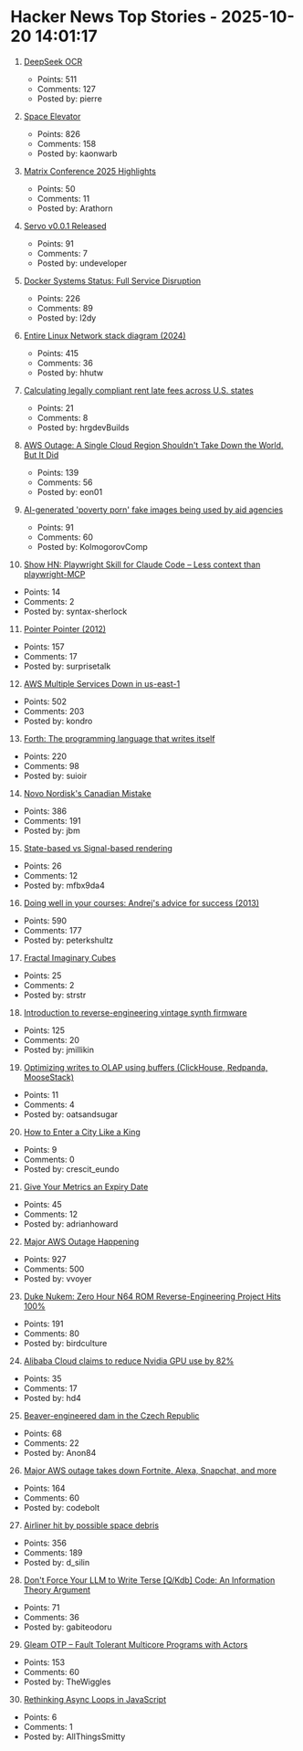 # Hacker News Top Stories - 2025-10-20 14:01:17

1. [DeepSeek OCR](https://github.com/deepseek-ai/DeepSeek-OCR)
   - Points: 511
   - Comments: 127
   - Posted by: pierre

2. [Space Elevator](https://neal.fun/space-elevator/)
   - Points: 826
   - Comments: 158
   - Posted by: kaonwarb

3. [Matrix Conference 2025 Highlights](https://element.io/blog/the-matrix-conference-a-seminal-moment-for-matrix/)
   - Points: 50
   - Comments: 11
   - Posted by: Arathorn

4. [Servo v0.0.1 Released](https://github.com/servo/servo)
   - Points: 91
   - Comments: 7
   - Posted by: undeveloper

5. [Docker Systems Status: Full Service Disruption](https://www.dockerstatus.com/pages/incident/533c6539221ae15e3f000031/68f5e1c741c825463df7486c)
   - Points: 226
   - Comments: 89
   - Posted by: l2dy

6. [Entire Linux Network stack diagram (2024)](https://zenodo.org/records/14179366)
   - Points: 415
   - Comments: 36
   - Posted by: hhutw

7. [Calculating legally compliant rent late fees across U.S. states](https://www.RentLateFee.com)
   - Points: 21
   - Comments: 8
   - Posted by: hrgdevBuilds

8. [AWS Outage: A Single Cloud Region Shouldn't Take Down the World. But It Did](https://faun.dev/c/news/devopslinks/aws-outage-a-single-cloud-region-shouldnt-take-down-the-world-but-it-did/)
   - Points: 139
   - Comments: 56
   - Posted by: eon01

9. [AI-generated 'poverty porn' fake images being used by aid agencies](https://www.theguardian.com/global-development/2025/oct/20/ai-generated-poverty-porn-fake-images-being-used-by-aid-agencies)
   - Points: 91
   - Comments: 60
   - Posted by: KolmogorovComp

10. [Show HN: Playwright Skill for Claude Code – Less context than playwright-MCP](https://github.com/lackeyjb/playwright-skill)
   - Points: 14
   - Comments: 2
   - Posted by: syntax-sherlock

11. [Pointer Pointer (2012)](https://pointerpointer.com)
   - Points: 157
   - Comments: 17
   - Posted by: surprisetalk

12. [AWS Multiple Services Down in us-east-1](https://health.aws.amazon.com/health/status?ts=20251020)
   - Points: 502
   - Comments: 203
   - Posted by: kondro

13. [Forth: The programming language that writes itself](https://ratfactor.com/forth/the_programming_language_that_writes_itself.html)
   - Points: 220
   - Comments: 98
   - Posted by: suioir

14. [Novo Nordisk's Canadian Mistake](https://www.science.org/content/blog-post/novo-nordisk-s-canadian-mistake)
   - Points: 386
   - Comments: 191
   - Posted by: jbm

15. [State-based vs Signal-based rendering](https://jovidecroock.com/blog/state-vs-signals/)
   - Points: 26
   - Comments: 12
   - Posted by: mfbx9da4

16. [Doing well in your courses: Andrej's advice for success (2013)](https://cs.stanford.edu/people/karpathy/advice.html)
   - Points: 590
   - Comments: 177
   - Posted by: peterkshultz

17. [Fractal Imaginary Cubes](https://www.i.h.kyoto-u.ac.jp/users/tsuiki/icube/fractal/index-e.html)
   - Points: 25
   - Comments: 2
   - Posted by: strstr

18. [Introduction to reverse-engineering vintage synth firmware](https://ajxs.me/blog/Introduction_to_Reverse-Engineering_Vintage_Synth_Firmware.html)
   - Points: 125
   - Comments: 20
   - Posted by: jmillikin

19. [Optimizing writes to OLAP using buffers (ClickHouse, Redpanda, MooseStack)](https://www.fiveonefour.com/blog/optimizing-writes-to-olap-using-buffers)
   - Points: 11
   - Comments: 4
   - Posted by: oatsandsugar

20. [How to Enter a City Like a King](https://worldhistory.substack.com/p/how-to-enter-a-city-like-a-king)
   - Points: 9
   - Comments: 0
   - Posted by: crescit_eundo

21. [Give Your Metrics an Expiry Date](https://adrianhoward.com/posts/give-your-metrics-an-expiry-date/)
   - Points: 45
   - Comments: 12
   - Posted by: adrianhoward

22. [Major AWS Outage Happening](https://old.reddit.com/r/aws/comments/1obd3lx/dynamodb_down_useast1/)
   - Points: 927
   - Comments: 500
   - Posted by: vvoyer

23. [Duke Nukem: Zero Hour N64 ROM Reverse-Engineering Project Hits 100%](https://github.com/Gillou68310/DukeNukemZeroHour)
   - Points: 191
   - Comments: 80
   - Posted by: birdculture

24. [Alibaba Cloud claims to reduce Nvidia GPU use by 82%](https://www.scmp.com/business/article/3329450/alibaba-cloud-claims-slash-nvidia-gpu-use-82-new-pooling-system)
   - Points: 35
   - Comments: 17
   - Posted by: hd4

25. [Beaver-engineered dam in the Czech Republic](https://en.wikipedia.org/wiki/Beaver-engineered_dam_in_the_Czech_Republic)
   - Points: 68
   - Comments: 22
   - Posted by: Anon84

26. [Major AWS outage takes down Fortnite, Alexa, Snapchat, and more](https://www.theverge.com/news/802486/aws-outage-alexa-fortnite-snapchat-offline)
   - Points: 164
   - Comments: 60
   - Posted by: codebolt

27. [Airliner hit by possible space debris](https://avbrief.com/united-max-hit-by-falling-object-at-36000-feet/)
   - Points: 356
   - Comments: 189
   - Posted by: d_silin

28. [Don't Force Your LLM to Write Terse [Q/Kdb] Code: An Information Theory Argument](https://medium.com/@gabiteodoru/dont-force-your-llm-to-write-terse-code-an-argument-from-information-theory-for-q-kdb-developers-04077c5b7038)
   - Points: 71
   - Comments: 36
   - Posted by: gabiteodoru

29. [Gleam OTP – Fault Tolerant Multicore Programs with Actors](https://github.com/gleam-lang/otp)
   - Points: 153
   - Comments: 60
   - Posted by: TheWiggles

30. [Rethinking Async Loops in JavaScript](https://allthingssmitty.com/2025/10/20/rethinking-async-loops-in-javascript/)
   - Points: 6
   - Comments: 1
   - Posted by: AllThingsSmitty

